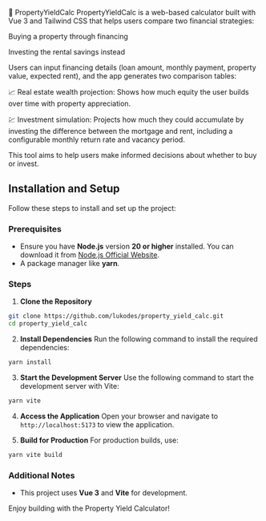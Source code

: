 🧮 PropertyYieldCalc
PropertyYieldCalc is a web-based calculator built with Vue 3 and Tailwind CSS that helps users compare two financial strategies:

Buying a property through financing

Investing the rental savings instead

Users can input financing details (loan amount, monthly payment, property value, expected rent), and the app generates two comparison tables:

📈 Real estate wealth projection: Shows how much equity the user builds over time with property appreciation.

💹 Investment simulation: Projects how much they could accumulate by investing the difference between the mortgage and rent, including a configurable monthly return rate and vacancy period.

This tool aims to help users make informed decisions about whether to buy or invest.

## Installation and Setup

Follow these steps to install and set up the project:

### Prerequisites
- Ensure you have **Node.js** version **20 or higher** installed. You can download it from [Node.js Official Website](https://nodejs.org/).
- A package manager like **yarn**.

### Steps

1. **Clone the Repository**
  ```bash
  git clone https://github.com/lukodes/property_yield_calc.git
  cd property_yield_calc
  ```

2. **Install Dependencies**
  Run the following command to install the required dependencies:
  ```bash
  yarn install
  ```

3. **Start the Development Server**
  Use the following command to start the development server with Vite:
  ```bash
  yarn vite
  ```

4. **Access the Application**
  Open your browser and navigate to `http://localhost:5173` to view the application.

5. **Build for Production**
  For production builds, use:
  ```bash
  yarn vite build
  ```

### Additional Notes
- This project uses **Vue 3** and **Vite** for development.

Enjoy building with the Property Yield Calculator!